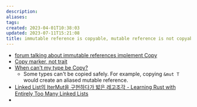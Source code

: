 ```yaml
---
description:
aliases: 
tags: 
created: 2023-04-01T10:38:03
updated: 2023-07-11T15:21:08
title: immutable reference is copyable, mutable reference is not copyable
---
```

- [forum talking about immutable references implement Copy](https://users.rust-lang.org/t/do-immutable-references-implement-copy/70075)
- [Copy marker, not trait](https://doc.rust-lang.org/std/marker/trait.Copy.html#impl-Copy-73)
- [When can't my type be Copy?](https://doc.rust-lang.org/std/marker/trait.Copy.html#when-cant-my-type-be-copy)
	- Some types can't be copied safely. For example, copying `&mut T` would create an aliased mutable reference.
- [Linked List의 IterMut을 구현하다가 밟은 레고조각 - Learning Rust with Entirely Too Many Linked Lists](https://rust-unofficial.github.io/too-many-lists/second-iter-mut.html)
- 